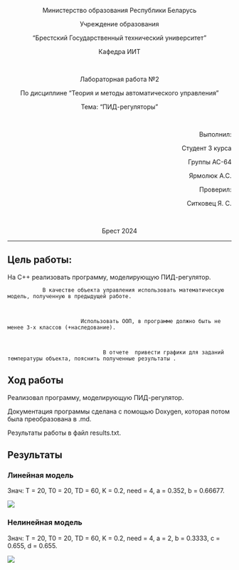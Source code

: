 <p align="center"> Министерство образования Республики Беларусь</p>
<p align="center">Учреждение образования</p>
<p align="center">“Брестский Государственный технический университет”</p>
<p align="center">Кафедра ИИТ</p>
<br>
<p align="center">Лабораторная работа №2</p>
<p align="center">По дисциплине “Теория и методы автоматического управления”</p>
<p align="center">Тема: “ПИД-регуляторы”</p>

<br>
<p align="right">Выполнил:</p>
<p align="right">Студент 3 курса</p>
<p align="right">Группы АС-64</p>
<p align="right">Ярмолюк А.С.</p>
<p align="right">Проверил:</p>
<p align="right">Ситковец Я. С.</p>
<br>

<p align="center">Брест 2024</p>

---

## Цель работы:

На C++ реализовать программу, моделирующую ПИД-регулятор.

               В качестве объекта управления использовать математическую модель, полученную в предыдущей работе.



                           Использовать ООП, в программе должно быть не менее 3-х классов (+наследование).



                                  В отчете  привести графики для заданий температуры объекта, пояснить полученные результаты .

## Ход работы

Реализовал программу, моделирующую ПИД-регулятор.

Документация программы сделана с помощью Doxygen, которая потом была преобразована в .md.

Результаты работы в файл results.txt.

## Результаты

### Линейная модель

Знач: T = 20, T0 = 20, TD = 60, K = 0.2, need = 4, a = 0.352, b = 0.66677.

![](../../images/Linear_Lab2.png)

### Нелинейная модель

Знач: T = 20, T0 = 20, TD = 60, K = 0.2, need = 4, a = 2, b = 0.3333, c = 0.655, d = 0.655.

![](../../images/Nonlinear_Lab2.png)
